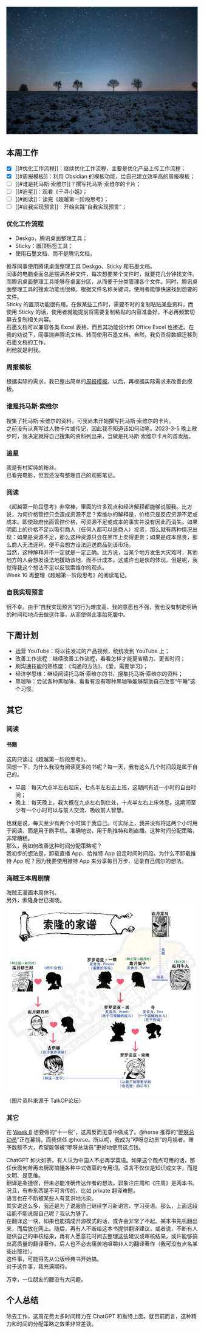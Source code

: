![night_sky](/assets/picture/night-sky.jpg)

## 本周工作
- [x] [[#优化工作流程]]：继续优化工作流程，主要是优化产品上传工作流程；
- [x] [[#周报模板]]：利用 Obsidian 的模板功能，给自己建立效率高的周报模板；
- [ ] [[#谁是托马斯·索维尔]]？撰写托马斯·索维尔的卡片；
- [ ] [[#追星]]：观看《千寻小姐》；
- [ ] [[#阅读]]：读完《超越第一阶段思考》；
- [ ] [[#自我实现预言]]：开始实践“自我实现预言”；

### 优化工作流程
- Deskgo，腾讯桌面整理工具；
- Sticky：置顶标签工具；
- 使用石墨文档、而不是腾讯文档。

推荐同事使用腾讯桌面整理工具 Deskgo、Sticky 和石墨文档。<br>同事的电脑桌面总是摆满各种文件，每次想要某个文件时，就要花几分钟找文件。而腾讯桌面整理工具能够在桌面分区，从而便于分类管理各个文件。同时，腾讯桌面整理工具的搜索功能也很棒。根据文件名称关键词，使用者能够快速找到想要的文件。<br>Sticky 的置顶功能很有用。在做某些工作时，需要不时的复制粘贴某些资料，而使用 Sticky 的话，使用者就能提前将需要复制粘贴的内容准备好，不必再频繁切屏去复制相关内容。<br>石墨文档可以兼容各类 Excel 表格，而且其功能设计和 Office Excel 也接近。在我的劝说下，同事抛弃腾讯文档、转而使用石墨文档。自然，我负责将数据迁移到石墨文档的工作。<br>利他就是利我。 

### 周报模板
根据实际的需求，我已整出简单的[周报模板](/templates/weekly_template.md)。以后，再根据实际需求来改善此模板。

### 谁是托马斯·索维尔
搜集了托马斯·索维尔的资料，可我尚未开始撰写托马斯·索维尔的卡片。<br>之前没有认真写过人物卡片或传记，因此我不知道该如何动笔。2023-3-5 晚上散步时，我决定就将自己搜集的资料列出来，当做是托马斯·索维尔卡片的首发版。

### 追星
我是有村架纯的粉丝。<br>已看完电影，但我还没有整理自己的观影笔记。

### 阅读
《超越第一阶段思考》非常棒，里面的许多观点和经济解释都能够说服我。比方说，为何价格管控只会造成资源不足？索维尔的解释是，价格只是反应资源不足或成本。即使政府出面管控价格，可资源不足或成本的事实并没有因此而消失。如果明面上的价格不足以吸引商人（任何人都可以是商人）投资，那么就有两种情况出现：如果是资源不足，那么这种资源只会在黑市上卖得更贵；如果是成本昂贵，那么商人无法逐利，便不会想方设法运送商品到该市场。<br>当然，这种解释并不一定就是一定正确。比方说，当某个地方发生大灾难时，其他地方的人会想发设法地援助该地、而不计成本。这或许也是侠的体现。但是呢，我觉得我这个想法不足以反驳索维尔的观点。<br>Week 10 再整理《超越第一阶段思考》的阅读笔记。

### 自我实现预言
很不幸。由于“自我实现预言”的行为难度高、我的意愿也不强，我也没有制定明确的时间和地点去做这件事，从而使得此事胎死腹中。

## 下周计划
- 运营 YouTube：将以往发过的产品视频，统统发到 YouTube 上；
- 改善工作流程：继续改善工作流程，看看怎样才能更省精力、更省时间；
- 刷沟通技能的熟练度：《沟通的方法》、《爱，需要学习》；
- 经济学思维：继续阅读托马斯·索维尔的书，搜集托马斯·索维尔的资料；
- 黑咖啡：尝试各种黑咖啡，看看有没有哪种黑咖啡能够帮助自己改变“午睡”这个习惯。

## 其它
### 阅读
#### 书籍
这周只读过《超越第一阶段思考》。<br>回想一下，为什么我没有阅读更多的书呢？每一天，我有这么几个时间段是属于自己的。
- 早晨：每天六点半左右起床，七点半左右去上班，这期间有近一小时的自由时间；
- 晚上：每天晚上，我大概在九点左右到住处，十点半左右上床休息。这期间至少有一个小时可以与前人交流、吸收前人智慧。

也就是说，每天至少有两个小时属于我自己。可实际上，我并没有将这两个小时用于阅读、而是用于刷手机。准确地说，用于刷推特和刷直播。这种时间分配策略，非常糟糕。<br>那么，我如何改善这种时间分配策略呢？<br>我初步的想法是，卸载直播 App、给推特 App 设定时间时间段。为什么不卸载推特 App 呢？因为我要使用推特 App 来分享每日万步、记录自己偶尔的想法。

### 海贼王本周剧情
海贼王漫画本周休刊。<br>另外，索隆身世已揭晓。
![索隆身世](/assets/picture/one_piece_zoro.jpg)
（图片资料来源于 TalkOP论坛）

### 其它
在 [Week 8](2023_week_8.md) 想要做的“十一税”，这周反而无意中做成了。@horse 推荐的“[咿呀总动员](https://mp.weixin.qq.com/s/GhfUZMyS2jTXCPkJWoneHQ)”正在募捐，而我信任 @horse。所以呢，我成为“咿呀总动员”的月捐者。赠予数额不大，希望能够被“咿呀总动员”更好地使用这点钱。<br>

ChatGPT 如火如荼，有人认为中国人不必再学英语。如果这个观点可用的话，那任伏霞何苦再去厨房搞懂各种中式做菜的专用词。语言不仅仅是知识或文字，而是文明、是思维。<br>翻译是条捷径，但未必能准确传达作者的想法。郭象注庄周和《庄周》是两本书。 <br>况且，有些东西是不可言传的，比如 private 翻译难题。<br>语言也在不断被某些人有意识地污染。 <br>其实说这么多，我还是为了说服自己继续学习新语言、学习英语。那么，上面这段话能不能说服自己呢？我认为够了。<br>在翻译这一块，如果也能搞成开源模式的话，或许会非常了不起。某本书先机翻出来，而后放在网上。随后，再有人不断给这本书提供翻译建议，或者说，不断有人提供自己的审核结果，再有人愿意花时间去整理这些建议或审核结果，或许能够搞出高质量的翻译著作。后人也不必去痛苦地咀嚼非人的翻译著作（我可没有点名某些出版社）。<br>这件事，可能得先从公版经典书开始搞。<br>对于这件事，我充满期待。<br>

万幸，一位朋友的腰没有大问题。

## 个人总结
除去工作，这周花费太多时间精力在 ChatGPT 和推特上面。就目前而言，这种精力和时间的分配策略之效果非常差劲。

